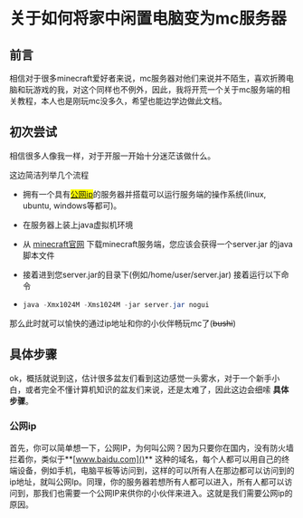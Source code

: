 # 关于如何将家中闲置电脑变为mc服务器

## 前言

相信对于很多minecraft爱好者来说，mc服务器对他们来说并不陌生，喜欢折腾电脑和玩游戏的我，对这个同样也不例外，因此，我将开荒一个关于mc服务端的相关教程，本人也是刚玩mc没多久，希望也能边学边做此文档。

## 初次尝试

相信很多人像我一样，对于开服一开始十分迷茫该做什么。

这边简洁列举几个流程

- 拥有一个具有<mark>[公网ip](###公网ip)</mark>的服务器并搭载可以运行服务端的操作系统(linux, ubuntu, windows等都可)。

- 在服务器上装上java虚拟机环境

- 从 [minecraft官网](https://www.minecraft.net/zh-hans/download/server) 下载minecraft服务端，您应该会获得一个server.jar 的java脚本文件

- 接着进到您server.jar的目录下(例如/home/user/server.jar) 接着运行以下命令

- ```java
  java -Xmx1024M -Xms1024M -jar server.jar nogui
  ```

那么此时就可以愉快的通过ip地址和你的小伙伴畅玩mc了(~~bushi~~)

## 具体步骤

ok，概括就说到这，估计很多盆友们看到这边感觉一头雾水，对于一个新手小白，或者完全不懂计算机知识的盆友们来说，还是太难了，因此这边会细嗦 **具体步骤**。

### 公网ip

首先，你可以简单想一下，公网IP，为何叫公网？因为只要你在国内，没有防火墙拦着你，类似于**[www.baidu.com]()** 这种的域名，每个人都可以用自己的终端设备，例如手机，电脑平板等访问到，这样的可以所有人在那边都可以访问到的ip地址，就叫公网Ip。同理，你的服务器若想所有人都可以进入，所有人都可以访问到，那我们也需要一个公网IP来供你的小伙伴来进入。这就是我们需要公网ip的原因。
